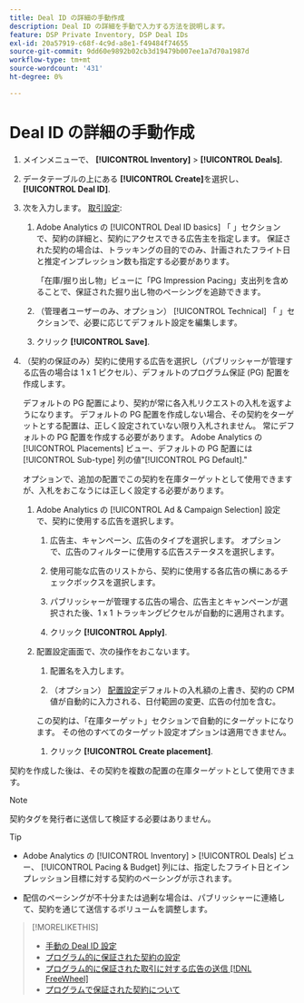 ```yaml
---
title: Deal ID の詳細の手動作成
description: Deal ID の詳細を手動で入力する方法を説明します。
feature: DSP Private Inventory, DSP Deal IDs
exl-id: 20a57919-c68f-4c9d-a8e1-f49484f74655
source-git-commit: 9dd60e9892b02cb3d19479b007ee1a7d70a1987d
workflow-type: tm+mt
source-wordcount: '431'
ht-degree: 0%

---
```


# Deal ID の詳細の手動作成

1. メインメニューで、 **[!UICONTROL Inventory]** > **[!UICONTROL Deals].**

1. データテーブルの上にある **[!UICONTROL Create]**&#x200B;を選択し、 **[!UICONTROL Deal ID]**.

1. 次を入力します。 [取引設定](deal-id-settings.md):

   1. Adobe Analytics の [!UICONTROL Deal ID basics] 「 」セクションで、契約の詳細と、契約にアクセスできる広告主を指定します。 保証された契約の場合は、トラッキングの目的でのみ、計画されたフライト日と推定インプレッション数も指定する必要があります。

      「在庫/掘り出し物」ビューに「PG Impression Pacing」支出列を含めることで、保証された掘り出し物のペーシングを追跡できます。

   1. （管理者ユーザーのみ、オプション） [!UICONTROL Technical] 「 」セクションで、必要に応じてデフォルト設定を編集します。

   1. クリック **[!UICONTROL Save]**.

1. （契約の保証のみ）契約に使用する広告を選択し（パブリッシャーが管理する広告の場合は 1 x 1 ピクセル）、デフォルトのプログラム保証 (PG) 配置を作成します。

   デフォルトの PG 配置により、契約が常に各入札リクエストの入札を返すようになります。 デフォルトの PG 配置を作成しない場合、その契約をターゲットとする配置は、正しく設定されていない限り入札されません。 常にデフォルトの PG 配置を作成する必要があります。 Adobe Analytics の [!UICONTROL Placements] ビュー、デフォルトの PG 配置には [!UICONTROL Sub-type] 列の値&quot;[!UICONTROL PG Default].&quot;

   オプションで、追加の配置でこの契約を在庫ターゲットとして使用できますが、入札をおこなうには正しく設定する必要があります。

   1. Adobe Analytics の [!UICONTROL Ad & Campaign Selection] 設定で、契約に使用する広告を選択します。

      1. 広告主、キャンペーン、広告のタイプを選択します。 オプションで、広告のフィルターに使用する広告ステータスを選択します。

      1. 使用可能な広告のリストから、契約に使用する各広告の横にあるチェックボックスを選択します。

      1. パブリッシャーが管理する広告の場合、広告主とキャンペーンが選択された後、1 x 1 トラッキングピクセルが自動的に適用されます。

      1. クリック **[!UICONTROL Apply]**.

   1. 配置設定画面で、次の操作をおこないます。

      1. 配置名を入力します。

      1. （オプション） [配置設定](/help/dsp/campaign-management/placements/placement-settings.md)デフォルトの入札額の上書き、契約の CPM 値が自動的に入力される、日付範囲の変更、広告の付加を含む。

      この契約は、「在庫ターゲット」セクションで自動的にターゲットになります。 その他のすべてのターゲット設定オプションは適用できません。

      1. クリック **[!UICONTROL Create placement]**.

契約を作成した後は、その契約を複数の配置の在庫ターゲットとして使用できます。

>[!NOTE]
>
> 契約タグを発行者に送信して検証する必要はありません。

>[!TIP]
>
>* Adobe Analytics の [!UICONTROL Inventory] > [!UICONTROL Deals] ビュー、 [!UICONTROL Pacing & Budget] 列には、指定したフライト日とインプレッション目標に対する契約のペーシングが示されます。
>
>* 配信のペーシングが不十分または過剰な場合は、パブリッシャーに連絡して、契約を通じて送信するボリュームを調整します。

>[!MORELIKETHIS]
>
>* [手動の Deal ID 設定](deal-id-settings.md)
>* [プログラム的に保証された契約の設定](programmatic-guaranteed-set-up.md)
>* [プログラム的に保証された取引に対する広告の送信 [!DNL FreeWheel]](freewheel-submit.md)
>* [プログラムで保証された契約について](programmatic-guaranteed-about.md)
<!-- >* [Specify Placements and Ads for a Private Deal](deal-id-attach-placements.md)-->
